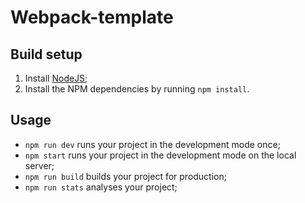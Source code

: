 # **Webpack-template**
## Build setup
1. Install [NodeJS](https://nodejs.org/en/);
2. Install the NPM dependencies by running `npm install`.
## Usage
* `npm run dev` runs your project in the development mode once;
* `npm start` runs your project in the development mode on the local server;
* `npm run build` builds your project for production;
* `npm run stats` analyses your project;